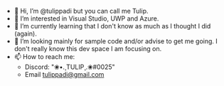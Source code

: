 - 👋 Hi, I’m @tulippadi but you can call me Tulip.
- 👀 I’m interested in Visual Studio, UWP and Azure.
- 🌱 I’m currently learning that I don't know as much as I thought I did (again).
- 💞️ I’m looking mainly for sample code and/or advise to get me going. I don't really know this dev space I am focusing on. 
- 📫 How to reach me:
    - Discord: "❀•.¸TULIP¸.❀#0025"
    - Email tulippadi@gmail.com

<!---
tulippadi/tulippadi is a ✨ special ✨ repository because its `README.md` (this file) appears on your GitHub profile.
You can click the Preview link to take a look at your changes.
--->
